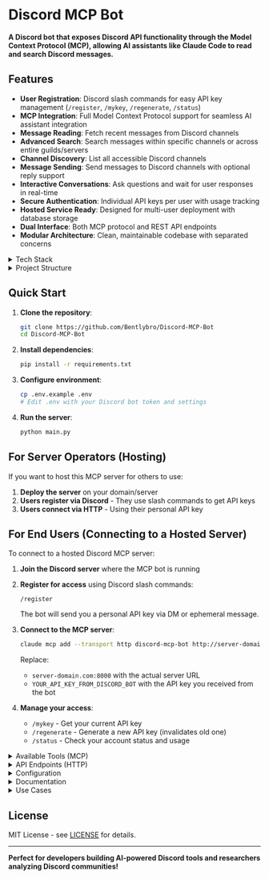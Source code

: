 # Discord MCP Bot

**A Discord bot that exposes Discord API functionality through the Model Context Protocol (MCP), allowing AI assistants like Claude Code to read and search Discord messages.**

## Features

- **User Registration**: Discord slash commands for easy API key management (`/register`, `/mykey`, `/regenerate`, `/status`)
- **MCP Integration**: Full Model Context Protocol support for seamless AI assistant integration
- **Message Reading**: Fetch recent messages from Discord channels
- **Advanced Search**: Search messages within specific channels or across entire guilds/servers
- **Channel Discovery**: List all accessible Discord channels
- **Message Sending**: Send messages to Discord channels with optional reply support
- **Interactive Conversations**: Ask questions and wait for user responses in real-time
- **Secure Authentication**: Individual API keys per user with usage tracking
- **Hosted Service Ready**: Designed for multi-user deployment with database storage
- **Dual Interface**: Both MCP protocol and REST API endpoints
- **Modular Architecture**: Clean, maintainable codebase with separated concerns

<details>
<summary>Tech Stack</summary>

- **Python 3.8+**
- **Discord.py** - Discord API wrapper
- **FastAPI** - Modern web framework
- **Pydantic** - Data validation
- **Model Context Protocol** - AI integration standard

</details>

<details>
<summary>Project Structure</summary>

```
src/
├── api/          # FastAPI routes & middleware
├── config/       # Settings & configuration
├── discord_bot/  # Discord bot logic
├── mcp/          # MCP protocol handling
└── models/       # Pydantic data models
```

</details>

## Quick Start

1. **Clone the repository**:
   ```bash
   git clone https://github.com/Bentlybro/Discord-MCP-Bot
   cd Discord-MCP-Bot
   ```

2. **Install dependencies**:
   ```bash
   pip install -r requirements.txt
   ```

3. **Configure environment**:
   ```bash
   cp .env.example .env
   # Edit .env with your Discord bot token and settings
   ```

4. **Run the server**:
   ```bash
   python main.py
   ```

## For Server Operators (Hosting)

If you want to host this MCP server for others to use:

1. **Deploy the server** on your domain/server
2. **Users register via Discord** - They use slash commands to get API keys
3. **Users connect via HTTP** - Using their personal API key

## For End Users (Connecting to a Hosted Server)

To connect to a hosted Discord MCP server:

1. **Join the Discord server** where the MCP bot is running

2. **Register for access** using Discord slash commands:
   ```
   /register
   ```
   The bot will send you a personal API key via DM or ephemeral message.

3. **Connect to the MCP server**:
   ```bash
   claude mcp add --transport http discord-mcp-bot http://server-domain.com:8000 --header "Authorization: Bearer YOUR_API_KEY_FROM_DISCORD_BOT"
   ```

   Replace:
   - `server-domain.com:8000` with the actual server URL
   - `YOUR_API_KEY_FROM_DISCORD_BOT` with the API key you received from the bot

4. **Manage your access**:
   - `/mykey` - Get your current API key
   - `/regenerate` - Generate a new API key (invalidates old one)
   - `/status` - Check your account status and usage

<details>
<summary>Available Tools (MCP)</summary>

- `get_discord_messages` - Fetch recent messages from a channel
- `search_discord_messages` - Search messages in a specific channel
- `search_guild_messages` - Search messages across an entire guild
- `get_message_by_url` - Get a specific message by Discord URL
- `list_discord_channels` - List all accessible channels
- `send_discord_message` - Send messages to Discord channels (with reply support)
- `ask_discord_question` - Send a question and wait for user responses (interactive conversations)
- `list_guild_users` - List all real users (not bots) in a specific guild
- `list_all_users` - List all real users (not bots) across all accessible guilds

</details>

<details>
<summary>API Endpoints (HTTP)</summary>

- `GET /` - Health check
- `POST /` - MCP protocol handler
- `POST /get_messages` - Get channel messages
- `POST /search_messages` - Search channel messages
- `POST /search_guild_messages` - Search guild messages
- `POST /get_message_by_url` - Get message by Discord URL
- `POST /send_message` - Send message to channel
- `POST /ask_question` - Send question and wait for reply
- `POST /list_guild_users` - List users in a specific guild
- `POST /list_all_users` - List users across all accessible guilds
- `GET /channels` - List channels

</details>

<details>
<summary>Configuration</summary>

Set these environment variables in your `.env` file:

- `DISCORD_TOKEN` - Your Discord bot token (required)
- `ALLOWED_GUILDS` - Comma-separated guild IDs (optional - restricts to specific servers)
- `ALLOWED_CHANNELS` - Comma-separated channel IDs (optional - restricts to specific channels)
- `API_HOST` - Server host (default: 0.0.0.0)
- `API_PORT` - Server port (default: 8000)

</details>

<details>
<summary>Documentation</summary>

- [Setup Instructions](MCP_SETUP.md)
- [Environment Configuration](.env.example)
- [MCP Configuration](mcp_config.example.json)

</details>

<details>
<summary>Use Cases</summary>

- **AI-Powered Discord Analysis**: Let Claude Code analyze your server conversations
- **Interactive Discord Bots**: Create AI assistants that can have real-time conversations
- **Message Retrieval**: Programmatically access Discord message history
- **Content Search**: Find specific discussions across channels
- **Server Management**: Automate Discord content analysis and moderation
- **Research & Analytics**: Extract insights from Discord communities
- **Customer Support**: AI agents that can ask clarifying questions and respond contextually

</details>

## License

MIT License - see [LICENSE](LICENSE) for details.

---

**Perfect for developers building AI-powered Discord tools and researchers analyzing Discord communities!**